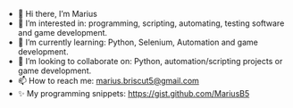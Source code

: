 - 👋 Hi there, I’m Marius
- 👀 I’m interested in: programming, scripting, automating, testing software and game development.
- 🌱 I’m currently learning: Python, Selenium, Automation and game development.
- 💞️ I’m looking to collaborate on: Python, automation/scripting projects or game development.
- 📫 How to reach me: marius.briscut5@gmail.com
- ✨ My programming snippets: https://gist.github.com/MariusB5

<!---
MariusB5/MariusB5 is a ✨ special ✨ repository because its `README.md` (this file) appears on your GitHub profile.
You can click the Preview link to take a look at your changes.
--->
